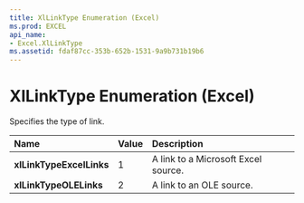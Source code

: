 ```yaml
---
title: XlLinkType Enumeration (Excel)
ms.prod: EXCEL
api_name:
- Excel.XlLinkType
ms.assetid: fdaf87cc-353b-652b-1531-9a9b731b19b6
---
```



# XlLinkType Enumeration (Excel)

Specifies the type of link.



|**Name**|**Value**|**Description**|
|:-----|:-----|:-----|
| **xlLinkTypeExcelLinks**|1|A link to a Microsoft Excel source.|
| **xlLinkTypeOLELinks**|2|A link to an OLE source.|

